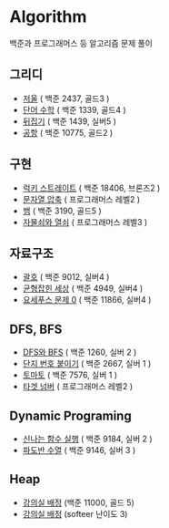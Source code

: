 # Algorithm
백준과 프로그래머스 등 알고리즘 문제 풀이

## 그리디
- [저울](./greedy/2437.md) ( 백준 2437, 골드3 )
- [단어 수학](./greedy/1339.md) ( 백준 1339, 골드4 )
- [뒤집기](./greedy/1439.md) ( 백준 1439, 실버5 )
- [공항](./greedy/10775.md) ( 백준 10775, 골드2 )

## 구현
- [럭키 스트레이트](./implement/18406.md) ( 백준 18406, 브론즈2 )
- [문자열 압축](./implement/문자열압축.md) ( 프로그래머스 레벨2 )
- [뱀](./implement/3190.md) ( 백준 3190, 골드5 )
- [자물쇠와 열쇠](./implement/자물쇠.md) ( 프로그래머스 레벨3 )

## 자료구조
- [괄호](./dataStructure/9012.md) ( 백준 9012, 실버4 )
- [균형잡힌 세상](./dataStructure/4949.md) ( 백준 4949, 실버4 )
- [요세푸스 문제 0](./dataStrcture/11866.md) ( 백준 11866, 실버4 )

## DFS, BFS
- [DFS와 BFS](./DFS&BFS/1260.md) ( 백준 1260, 실버 2 )
- [단지 번호 붙이기](./DFS&BFS/2667.md) ( 백준 2667, 실버 1 )
- [토마토](./DFS&BFS/7576.md) ( 백준 7576, 실버 1 )
- [타겟 넘버](./DFS&BFS/타겟넘버.md) ( 프로그래머스 레벨2 )

## Dynamic Programing
- [신나는 함수 실행](./DynamicProgramming/9184.md) ( 백준 9184, 실버 2 )
- [파도반 수열](./DynamicProgramming/9146.md) ( 백준 9146, 실버 3 )

## Heap
- [강의실 배정](./heap/11000.md) (백준 11000, 골드 5)
- [강의실 배정](./heap/강의실배정.md) (softeer 난이도 3)
